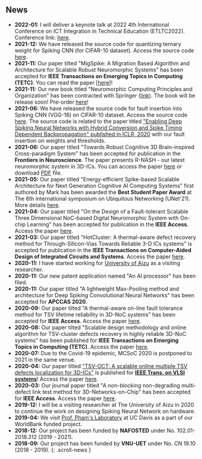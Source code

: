 ## News
- **2022-01:** I will deliver a keynote talk at 2022 4th International Conference on ICT Integration in Technical Education (ETLTC2022). Conference link: [here](https://etltc-acmchap-japanconf.org/keynotes).
- **2021-12:** We have released the source code for quantizing ternary weight for Spiking CNN (for CIFAR-10 dataset). Access the source code [here](https://github.com/stanleynguyen7590/TW-SNN).
- **2021-11:** Our paper tilted "MigSpike: A Migration Based Algorithm and Architecture for Scalable Robust Neuromorphic Systems" has been accepted for **IEEE Transactions on Emerging Topics in Computing (TETC)**. You can read the paper [[here](./share/pubs/TETC-2021.pdf)\]!
- **2021-11:** Our new book titled “Neuromorphic Computing Principles and Organization” has been contracted with Springer ([link](https://link.springer.com/book/9783030925246)). The book will be release soon! Pre-order [here](https://www.amazon.com/dp/3030925242/ref=cm_sw_em_r_mt_dp_FDNTBNH4591SBQ769MZH)! 
- **2021-06:** We have released the source code for fault insertion into Spiking CNN (VGG-16) on CIFAR-10 dataset. Access the source code [here](https://github.com/khanhdang/hybrid-snn-conversion-with-faults). The source code is related to the paper titled ["Enabling Deep Spiking Neural Networks with Hybrid Conversion and Spike Timing Dependent Backpropagation" published in ICLR, 2020](https://openreview.net/forum?id=B1xSperKvH) with our fault insertion on weights and thresholds.
- **2021-06:** Our paper titled "Towards Robust Cognitive 3D Brain-inspired Cross-paradigm System" has been accepted for publication in the **Frontiers in Neuroscience**. The paper presents R-NASH - our latest neuromorphic system in 3D-ICs. You can access the paper [here](https://www.frontiersin.org/articles/10.3389/fnins.2021.690208) or download [PDF](./share/pubs/FNINS-2021.pdf) file.
- **2021-05:** Our paper titled "Energy-efficient Spike-based Scalable Architecture for Next Generation Cognitive AI Computing Systems" first authored by Mark has been awarded the **Best Student Paper Award** at The 6th international symposium on Ubiquitous Networking (UNet'21). More details [here](./2021/05/22/Best_Paper_Award_Unet.html).
- **2021-04:** Our paper titled "On the Design of a Fault-tolerant Scalable Three Dimensional NoC-based Digital
Neuromorphic System with On-chip Learning" has been accepted for publication in the **IEEE Access**. Access the paper
[here](https://doi.org/10.1109/ACCESS.2021.3071089).
- **2021-03:** Our paper titled "HotCluster: A thermal-aware defect recovery method for Through-Silicon-Vias Towards
Reliable 3-D ICs systems" is accepted for publication in the **IEEE Transactions on Computer-Aided Design of Integrated Circuits and Systems**. Access the paper [here](./share/TCAD-2021.pdf).
- **2020-11:** I have started working for [University of Aizu](http://u-aizu.ac.jp) as a visiting researcher.
- **2020-11:** Our new patent application named "An AI processor" has been filed.
- **2020-11:** Our paper titled "A lightweight Max-Pooling method and architecture for Deep Spiking Convolutional Neural Networks" has been accepted for **APCCAS 2020**.
- **2020-09:** Our paper tilted "A thermal-aware on-line fault tolerance method for TSV lifetime reliability in 3D-NoC systems" has been accepted for **IEEE Access**. Access the paper [here](https://doi.org/10.1109/ACCESS.2020.3022904).
- **2020-08:** Our paper tilted "Scalable design methodology and online algorithm for TSV-cluster defects recovery in highly reliable 3D-NoC systems" has been published for **IEEE Transactions on Emerging Topics in Computing (TETC)**. Access the paper [here](https://doi.org/10.1109/TETC.2017.2762407 ).
- **2020-07:** Due to the Covid-19 epidemic, MCSoC 2020 is postponed to 2021 in the same venue.
- **2020-04:** Our paper titled ["TSV-OCT: A scalable online multiple TSV defects localization for 3D-ICs"](http://khanhdang.github.io/share/TVLSI-2019.pdf ) is published for **[IEEE Trans. on VLSI systems](http://tvlsi.egr.duke.edu/)**! Access the paper [here](http://khanhdang.github.io/share/TVLSI-2019.pdf).
- **2020-03:** Our journal paper titled "A non-blocking non-degrading multi-defect link test method for 3D-Networks-on-Chip" has been accepted for **IEEE Access**.  Access the paper [here](http://khanhdang.github.io/share/ACCESS-2020.pdf).
- **2019-12:** I will be a visiting researcher at The University of Aizu in 2020 to continue the work on designing Spiking Neural Network on hardware.
- **2019-04:** We visit [Prof. Pham's Laboratory](https://www.ece.ucdavis.edu/mml/) at UC Davis as a part of our WorldBank funded project.
- **2018-12:** Our project has been funded by **NAFOSTED** under No. 102.01-2018.312 (2019 - 2021).
- **2018-09:** Our project has been funded by **VNU-UET** under No. CN 19.10 (2018 - 2019).
{:  .scroll-news }


